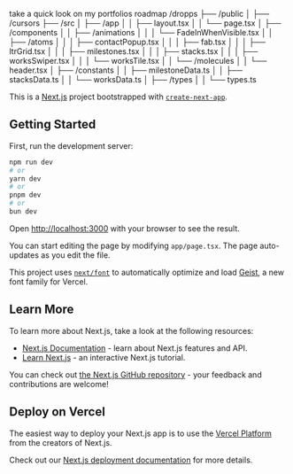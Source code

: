 take a quick look on my portfolios roadmap 
/dropps
├── /public
│   ├── /cursors
├── /src
│   ├── /app
│   │   ├── layout.tsx
│   │   └── page.tsx
│   ├── /components
│   │   ├── /animations
│   │   │   └── FadeInWhenVisible.tsx
│   │   ├── /atoms
│   │   │   ├── contactPopup.tsx
│   │   │   ├── fab.tsx
│   │   │   ├── ltrGrid.tsx
│   │   │   ├── milestones.tsx
│   │   │   ├── stacks.tsx
│   │   │   ├── worksSwiper.tsx
│   │   │   └── worksTile.tsx
│   │   └── /molecules
│   │       └── header.tsx
│   ├── /constants
│   │   ├── milestoneData.ts
│   │   ├── stacksData.ts
│   │   └── worksData.ts
│   ├── /types
│   │   └── types.ts






This is a [Next.js](https://nextjs.org) project bootstrapped with [`create-next-app`](https://nextjs.org/docs/app/api-reference/cli/create-next-app).

## Getting Started

First, run the development server:

```bash
npm run dev
# or
yarn dev
# or
pnpm dev
# or
bun dev
```

Open [http://localhost:3000](http://localhost:3000) with your browser to see the result.

You can start editing the page by modifying `app/page.tsx`. The page auto-updates as you edit the file.

This project uses [`next/font`](https://nextjs.org/docs/app/building-your-application/optimizing/fonts) to automatically optimize and load [Geist](https://vercel.com/font), a new font family for Vercel.

## Learn More

To learn more about Next.js, take a look at the following resources:

- [Next.js Documentation](https://nextjs.org/docs) - learn about Next.js features and API.
- [Learn Next.js](https://nextjs.org/learn) - an interactive Next.js tutorial.

You can check out [the Next.js GitHub repository](https://github.com/vercel/next.js) - your feedback and contributions are welcome!

## Deploy on Vercel

The easiest way to deploy your Next.js app is to use the [Vercel Platform](https://vercel.com/new?utm_medium=default-template&filter=next.js&utm_source=create-next-app&utm_campaign=create-next-app-readme) from the creators of Next.js.

Check out our [Next.js deployment documentation](https://nextjs.org/docs/app/building-your-application/deploying) for more details.
